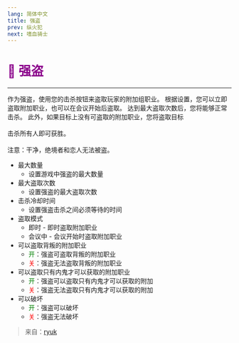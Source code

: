 ```yaml
---
lang: 简体中文
title: 强盗
prev: 纵火犯
next: 嗜血骑士
---
```


# <font color="#8B008B">🦝 <b>强盗</b></font> <Badge text="Killing" type="tip" vertical="middle"/>

***

作为强盗，使用您的击杀按钮来盗取玩家的附加组职业。 根据设置，您可以立即盗取附加职业，也可以在会议开始后盗取。 达到最大盗取次数后，您将能够正常击杀。 此外，如果目标上没有可盗取的附加职业，您将盗取目标<br><br>
击杀所有人即可获胜。<br><br>
注意：干净，绝境者和恋人无法被盗。

- 最大数量
  - 设置游戏中强盗的最大数量
- 最大盗取次数
  - 设置强盗的最大盗取次数
- 击杀冷却时间
  - 设置强盗击杀之间必须等待的时间
- 盗取模式
  - 即时 - 即时盗取附加职业
  - 会议中 - 会议开始时盗取附加职业
- 可以盗取背叛的附加职业
  - <font color=green>开</font>：强盗可盗取背叛的附加职业
  - <font color=red>关</font>：强盗无法盗取背叛的附加职业
- 可以盗取只有内鬼才可以获取的附加职业
  - <font color=green>开</font>：强盗可以盗取只有内鬼才可以获取的附加
  - <font color=red>关</font>：强盗无法盗取只有内鬼才可以获取的附加
- 可以破坏
  - <font color=green>开</font>：强盗可以破坏
  - <font color=red>关</font>：强盗无法破坏

> 来自：[ryuk](#)

